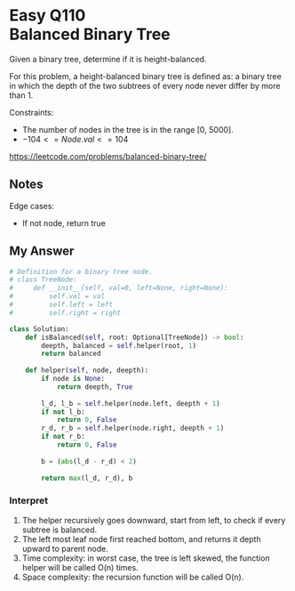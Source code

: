 # Easy Q110 <br> Balanced Binary Tree

Given a binary tree, determine if it is height-balanced.

For this problem, a height-balanced binary tree is defined as: a binary tree in which the depth of the two subtrees of every node never differ by more than 1.

Constraints:
* The number of nodes in the tree is in the range [0, 5000].
* $-104 <= Node.val <= 104$

https://leetcode.com/problems/balanced-binary-tree/


## Notes
Edge cases:
* If not node, return true


## My Answer
```python
# Definition for a binary tree node.
# class TreeNode:
#     def __init__(self, val=0, left=None, right=None):
#         self.val = val
#         self.left = left
#         self.right = right

class Solution:
    def isBalanced(self, root: Optional[TreeNode]) -> bool:
        deepth, balanced = self.helper(root, 1)
        return balanced
    
    def helper(self, node, deepth):
        if node is None:
            return deepth, True
        
        l_d, l_b = self.helper(node.left, deepth + 1)
        if not l_b:
            return 0, False
        r_d, r_b = self.helper(node.right, deepth + 1)
        if not r_b:
            return 0, False
        
        b = (abs(l_d - r_d) < 2)
        
        return max(l_d, r_d), b
```
### Interpret
1. The helper recursively goes downward, start from left, to check if every subtree is balanced.
2. The left most leaf node first reached bottom, and returns it depth upward to parent node.
3. Time complexity: in worst case, the tree is left skewed, the function helper will be called O(n) times.
4. Space complexity: the recursion function will be called O(n).








